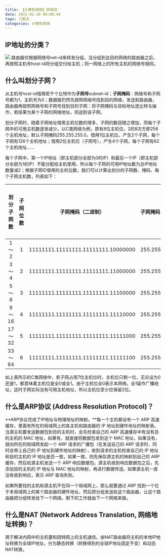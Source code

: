 ```yaml
---
title: 【计算机网络】网络层
date: 2022-02-20 09:00:44
tags: 八股文
categories: 计算机网络
---
```

IP地址的分类？
---
![](/images/IP地址分类.png)
路由器仅根据网络号net-id来转发分组，当分组到达目的网络的路由器之后，再按照主机号host-id将分组交付给主机；同一网络上的所有主机的网络号相同。

什么叫划分子网？
---
从主机号host-id借用若干个比特作为**子网号**subnet-id；**子网掩码**：网络号和子网号都为1，主机号为0；数据报仍然先按照网络号找到目的网络，发送到路由器，路由器再按照网络号和子网号找到目的子网：将子网掩码与目标地址逐比特与操作，若结果为某个子网的网络地址，则送到该子网。
<!--more-->

划分子网时，随着子网地址借用主机位数的增多，子网的数目随之增加，而每个子网中的可用主机数逐渐减少。以C类网络为例，原有8位主机位，2的8次方即256个主机地址，默认子网掩码255.255.255.0。借用1位主机位，产生2个子网，每个子网有126个主机地址；借用2位主机位（子网号），产生4个子网，每个子网有62个主机地址……

每个子网中，第一个IP地址（即主机部分全部为0的IP）和最后一个IP（即主机部分全部为1的IP）不能分配给主机使用，所以每个子网的可用IP地址数为总IP地址数量减2；根据子网ID借用的主机位数，我们可以计算出划分的子网数、掩码、每个子网主机数，列表如下：

|划分子网数|子网位数|子网掩码（二进制）| 子网掩码（十进制）|每个子网主机数|
|:----:|:----:|:----:|:----:|:----:|
|1～2 |1|11111111.11111111.11111111.10000000|255.255.255.128|126|
|3～4|2|11111111.11111111.11111111.11000000|255.255.255.192|62|
|5～8|3|11111111.11111111.11111111.11100000|255.255.255.224|30|
|9～16|4|11111111.11111111.11111111.11110000|255.255.255.240|14|
|17～32|5|11111111.11111111.11111111.11111000|255.255.255.248|6|
|33～64|6|11111111.11111111.11111111.11111100|255.255.255.252|2|

如上表所示的C类网络中，若子网占用7位主机位时，主机位只剩一位，无论设为0还是1，都意味着主机位是全0或全1。由于主机位全0表示本网络，全1留作广播地址，这时子网实际没有可用主机地址，所以主机位至少应保留2位。

什么是ARP协议 (Address Resolution Protocol)？
---
**ARP协议完成了IP地址与物理地址的映射。**每一个主机都设有一个 ARP 高速缓存，里面有所在的局域网上的各主机和路由器的 IP 地址到硬件地址的映射表。当源主机要发送数据包到目的主机时，会先检查自己的 ARP 高速缓存中有没有目的主机的 MAC 地址，如果有，就直接将数据包发到这个 MAC 地址，如果没有，就向所在的局域网发起一个 ARP 请求的广播包（在发送自己的 ARP 请求时，同时会带上自己的 IP 地址到硬件地址的映射），收到请求的主机检查自己的 IP 地址和目的主机的 IP 地址是否一致，如果一致，则先保存源主机的映射到自己的 ARP 缓存，然后给源主机发送一个 ARP 响应数据包。源主机收到响应数据包之后，先添加目的主机的 IP 地址与 MAC 地址的映射，再进行数据传送。如果源主机一直没有收到响应，表示 ARP 查询失败。

如果所要找的主机和源主机不在同一个局域网上，那么就要通过 ARP 找到一个位于本局域网上的某个路由器的硬件地址，然后把分组发送给这个路由器，让这个路由器把分组转发给下一个网络。剩下的工作就由下一个网络来做。

什么是NAT (Network Address Translation, 网络地址转换)？
---
用于解决内网中的主机要和因特网上的主机通信。由NAT路由器将主机的本地IP地址转换为全球IP地址，分为静态转换（转换得到的全球IP地址固定不变）和动态NAT转换。

